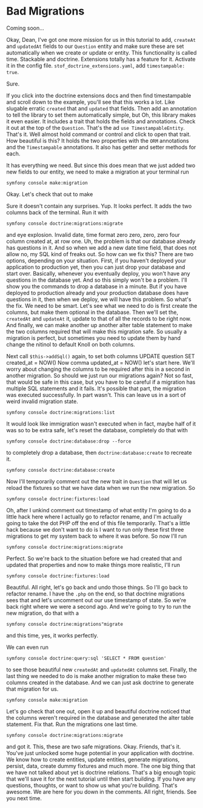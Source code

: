 # Bad Migrations

Coming soon...

Okay, Dean, I've got one more mission for us in this tutorial to add, `createAt` and
`updatedAt` fields to our `Question` entity and make sure these are set automatically
when we create or update or entity. This functionality is called time. Stackable and
doctrine. Extensions totally has a feature for it. Activate it in the config file.
`stof_doctrine_extensions.yaml`, add `timestampable: true`.

Sure.

If you click into the doctrine extensions docs and then find timestampable and scroll
down to the example, you'll see that this works a lot. Like slugable erratic `created`
that and `updated` that fields. Then add an annotation to tell the library to set them
automatically simple, but Oh, this library makes it even easier. It includes a trait
that holds the fields and annotations. Check it out at the top of the `Question`.
That's the ad `use TimestampableEntity`. That's it. Well almost hold command or
control and click to open that trait. How beautiful is this? It holds the two
properties with the `ORM` annotations and the `Timestampable` annotations. It also has
getter and setter methods for each.

It has everything we need.
But since this does mean that we just added two new fields to our entity, we need to
make a migration at your terminal run

```terminal
symfony console make:migration
```

Okay. Let's check that out to make

Sure it doesn't contain any surprises. Yup. It looks perfect. It adds the two columns
back of the terminal. Run it with 

```terminal
symfony console doctrine:migrations:migrate
```

and eye explosion. Invalid date, time format zero zero, zero, zero four
column created at, at row one. Uh, the problem is that our database already has
questions in it. And so when we add a new date time field, that does not allow no, my
SQL kind of freaks out. So how can we fix this? There are two options, depending on
your situation. First, if you haven't deployed your application to production yet,
then you can just drop your database and start over. Basically, whenever you
eventually deploy, you won't have any questions in the database yet. And so this
simply won't be a problem. I'll show you the commands to drop a database in a minute.
But if you have deployed to production already and your production database does have
questions in it, then when we deploy, we will have this problem. So what's the fix.
We need to be smart. Let's see what we need to do is first create the columns, but
make them optional in the database. Then we'll set the, `createdAt` and `updateAt` it,
update to that of all the records to be right now. And finally, we can make another
up another alter table statement to make the two columns required that will make this
migration safe. So usually a migration is perfect, but sometimes you need to update
them by hand change the nitinol to default Knoll on both columns.

Next call `$this->addSql()` again, to set both columns 
UPDATE question SET created_at = NOW() Now comma updated_at = NOW() 
let's start here. We'll worry
about changing the columns to be required after this in a second in another
migration. So should we just run our migrations again? Not so fast, that would be
safe in this case, but you have to be careful if a migration has multiple SQL
statements and it fails. It's possible that part, the migration was executed
successfully. In part wasn't. This can leave us in a sort of weird invalid migration
state.

```terminal-status
symfony console doctrine:migrations:list
```

It would look like immigration wasn't executed when in fact, maybe half of it was so
to be extra safe, let's reset the database, completely do that with 

```terminal
symfony console doctrine:database:drop --force
```

to completely drop a database,
then `doctrine:database:create` to recreate it. 

```terminal-silent
symfony console doctrine:database:create
```

Now I'll temporarily comment out the
new trait in `Question` that will let us reload the fixtures so that we have data when
we run the new migration. So 

```terminal
symfony console doctrine:fixtures:load
```

Oh, after I unkind comment out timestamp of what entity I'm going to do a little hack
here where I actually go to refactor rename, and I'm actually going to take the dot
PHP off the end of this file temporarily. That's a little hack because we don't want
to do is I want to run only these first three migrations to get my system back to
where it was before. So now I'll run 

```terminal
symfony console doctrine:migrations:migrate
```

Perfect. So we're back to the situation before we had created that and updated that
properties and now to make things more realistic, I'll run 

```terminal
symfony console doctrine:fixtures:load
```

Beautiful. All right, let's go back and undo those
things. So I'll go back to refactor rename. I have the `.php` on the end, so that
doctrine migrations sees that and let's uncomment out our use timestamp of state. So
we're back right where we were a second ago. And we're going to try to run the new
migration, do that with a 

```terminal
symfony console doctrine:migrations"migrate
```

and this time, yes, it works perfectly.

We can even run 

```terminal
symfony console doctrine:query:sql 'SELECT * FROM question'
```

to see those beautiful new `createdAt` and `updatedAt` columns set.
Finally, the last thing we needed to do is make another migration to make these two
columns created in the database. And we can just ask doctrine to generate that
migration for us.

```terminal
symfony console make:migration
```

Let's go check that one out,
open it up and beautiful doctrine noticed that the columns weren't required in the
database and generated the alter table statement. Fix that. Run the migrations one
last time.

```terminal
symfony console doctrine:migrations:migrate
```

and got it. This, these are two safe migrations. Okay. Friends, that's it. You've
just unlocked some huge potential in your application with doctrine. We know how to
create entities, update entities, generate migrations, persist, data, create dummy
fixtures and much more. The one big thing that we have not talked about yet is
doctrine relations. That's a big enough topic that we'll save it for the next
tutorial until then start building. If you have any questions, thoughts, or want to
show us what you're building. That's awesome. We are here for you down in the
comments. All right, friends. See you next time.

